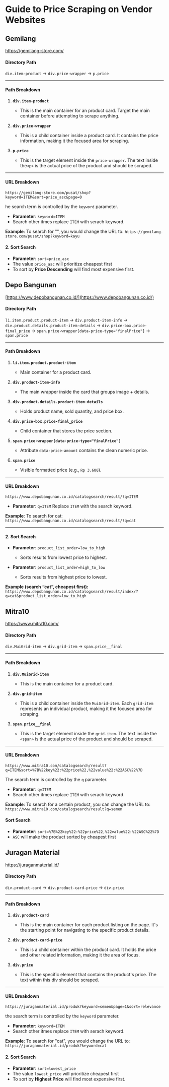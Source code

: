 # Guide to Price Scraping on Vendor Websites


## Gemilang
https://gemilang-store.com/

#### **Directory Path**

`div.item-product` -> `div.price-wrapper` -> `p.price`

---

#### Path Breakdown

1.  **`div.item-product`**
    - This is the main container for an product card. Target the main container before attempting to scrape anything.

2.  **`div.price-wrapper`**
    - This is a child container inside a product card. It contains the price information, making it the focused area for scraping.

3.  **`p.price`**
    - This is the target element inside the `price-wrapper`. The text inside the`<p>` is the actual price of the product and should be scraped.


---
#### URL Breakdown

`https://gemilang-store.com/pusat/shop?keyword=ITEM&sort=price_asc&page=0`

he search term is controlled by the `keyword` parameter.

- **Parameter**: `keyword=ITEM`
- Search other itmes replace `ITEM` with serach keyword.

**Example**: To search for "", you would change the URL to:
`https://gemilang-store.com/pusat/shop?keyword=kayu`


#### 2. Sort Search

- **Parameter**: `sort=price_asc`
- The value `price_asc` will prioritize cheapest first
- To sort by **Price Descending** will find most expensive first.


## Depo Bangunan

[https://www.depobangunan.co.id/](https://www.depobangunan.co.id/)

#### **Directory Path**

`li.item.product.product-item` -> `div.product-item-info` -> `div.product.details.product-item-details` -> `div.price-box.price-final_price` -> `span.price-wrapper[data-price-type="finalPrice"]` -> `span.price`

---

#### Path Breakdown

1. **`li.item.product.product-item`**

   * Main container for a product card.

2. **`div.product-item-info`**

   * The main wrapper inside the card that groups image + details.

3. **`div.product.details.product-item-details`**

   * Holds product name, sold quantity, and price box.

4. **`div.price-box.price-final_price`**

   * Child container that stores the price section.

5. **`span.price-wrapper[data-price-type="finalPrice"]`**

   * Attribute `data-price-amount` contains the clean numeric price.

6. **`span.price`**

   * Visible formatted price (e.g., `Rp 3.600`).

---

#### URL Breakdown

`https://www.depobangunan.co.id/catalogsearch/result/?q=ITEM`

* **Parameter**: `q=ITEM`
  Replace `ITEM` with the search keyword.

**Example**: To search for cat:
`https://www.depobangunan.co.id/catalogsearch/result/?q=cat`

---


#### 2. Sort Search

* **Parameter**: `product_list_order=low_to_high`

  * Sorts results from lowest price to highest.

* **Parameter**: `product_list_order=high_to_low`

  * Sorts results from highest price to lowest.

**Example (search “cat”, cheapest first):**
`https://www.depobangunan.co.id/catalogsearch/result/index/?q=cat&product_list_order=low_to_high`



## Mitra10
https://www.mitra10.com/

#### **Directory Path**

`div.MuiGrid-item` → `div.grid-item` → `span.price__final`

---
#### Path Breakdown

1. **`div.MuiGrid-item`**
    - This is the main container for a product card.  

2.  **`div.grid-item`**
    - This is a child container inside the `MuiGrid-item`. Each `grid-item` represents an individual product, making it the focused area for scraping.

3.  **`span.price__final`**
    - This is the target element inside the `grid-item`. The text inside the `<span>` is the actual price of the product and should be scraped.


---
#### URL Breakdown

`https://www.mitra10.com/catalogsearch/result?q=ITEM&sort=%7B%22key%22:%22price%22,%22value%22:%22ASC%22%7D`

The search term is controlled by the `q` parameter.

- **Parameter**: `q=ITEM`
- Search other itmes replace `ITEM` with serach keyword.

**Example**: To search for a certain product, you can change the URL to:
`https://www.mitra10.com/catalogsearch/result?q=semen`


#### Sort Search

- **Parameter**: `sort=%7B%22key%22:%22price%22,%22value%22:%22ASC%22%7D`
- `ASC` will make the product sorted by cheapest first


## Juragan Material
https://juraganmaterial.id/

#### **Directory Path**

`div.product-card` -> `div.product-card-price` -> `div.price`

---

#### Path Breakdown

1.  **`div.product-card`**
    - This is the main container for each product listing on the page. It's the starting point for navigating to the specific product details.

2.  **`div.product-card-price`**
    - This is a child container within the product card. It holds the price and other related information, making it the area of focus.

3.  **`div.price`**
    - This is the specific element that contains the product's price. The text within this div should be scraped.


---
#### URL Breakdown

`https://juraganmaterial.id/produk?keyword=semen&page=1&sort=relevance`

the search term is controlled by the `keyword` parameter.

- **Parameter**: `keyword=ITEM`
- Search other itmes replace `ITEM` with serach keyword.

**Example**: To search for "cat", you would change the URL to:
`https://juraganmaterial.id/produk?keyword=cat`


#### 2. Sort Search

- **Parameter**: `sort=lowest_price`
- The value `lowest_price` will prioritize cheapest first
- To sort by **Highest Price** will find most expensive first.